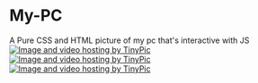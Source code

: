 # My-PC


A Pure CSS and HTML picture of my pc that's interactive with JS
<a href="http://tinypic.com?ref=123m5gx" target="_blank"><img src="http://i65.tinypic.com/123m5gx.jpg" border="0" alt="Image and video hosting by TinyPic"></a>
<a href="http://tinypic.com?ref=11rfapt" target="_blank"><img src="http://i68.tinypic.com/11rfapt.png" border="0" alt="Image and video hosting by TinyPic"></a>
<a href="http://tinypic.com?ref=2qnphyu" target="_blank"><img src="http://i66.tinypic.com/2qnphyu.png" border="0" alt="Image and video hosting by TinyPic"></a>

